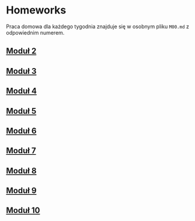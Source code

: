 # Homeworks

Praca domowa dla każdego tygodnia znajduje się w osobnym pliku `M00.md` z odpowiednim numerem.

## [Moduł 2](./M02.md)

## [Moduł 3](./M03.md)

## [Moduł 4](./M04.md)

## [Moduł 5](./M05.md)

## [Moduł 6](./M06.md)

## [Moduł 7](./M07.md)

## [Moduł 8](./M08.md)

## [Moduł 9](./M09.md)

## [Moduł 10](./M10.md)

